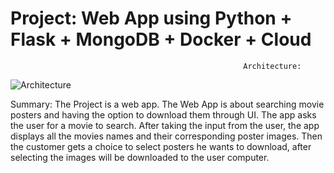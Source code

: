 # Project: Web App using Python + Flask + MongoDB + Docker + Cloud

                                                        Architecture:
![Architecture](https://user-images.githubusercontent.com/82024584/168106386-0458fbe3-25b7-406e-b4b4-59c3e1b8c6f2.PNG)

Summary: The Project is a web app. The Web App is about searching movie posters and having the option to download them through UI.
The app asks the user for a movie to search. After taking the input from the user, the app displays all the movies names and their corresponding poster images. Then the customer gets a choice to select posters he wants to download, after selecting the images will be downloaded to the user computer.
